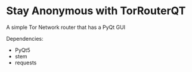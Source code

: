 # Stay Anonymous with TorRouterQT
A simple Tor Network router that has a PyQt GUI 

Dependencies:
- PyQt5
- stem
- requests
